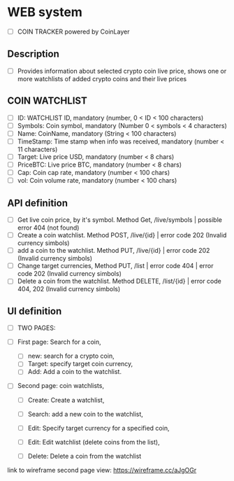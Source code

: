# WEB system
- [ ] COIN TRACKER powered by CoinLayer

## Description
- [ ] Provides information about selected crypto coin live price, shows one or more watchlists of added crypto coins
and their live prices

## COIN WATCHLIST
- [ ] ID: WATCHLIST ID, mandatory (number, 0 < ID < 100 characters)
- [ ] Symbols: Coin symbol, mandatory (Number 0 < symbols < 4 characters)
- [ ] Name: CoinName, mandatory (String < 100 characters)
- [ ] TimeStamp: Time stamp when info was received, mandatory (number < 11 characters)
- [ ] Target: Live price USD, mandatory (number < 8 chars)
- [ ] PriceBTC: Live price BTC, mandatory (number < 8 chars)
- [ ] Cap: Coin cap rate, mandatory (number < 100 chars)
- [ ] vol: Coin volume rate, mandatory (number < 100 chars)

## API definition
- [ ] Get live coin price, by it's symbol. Method Get, /live/symbols | possible error 404 (not found)
- [ ] Create a coin watchlist. Method POST, /live/{id} | error code 202 (Invalid currency simbols)
- [ ] add a coin to the watchlist. Method PUT, /live/{id} | error code 202 (Invalid currency simbols)
- [ ] Change target currencies, Method PUT, /list | error code 404 | error code 202 (Invalid currency simbols)
- [ ] Delete a coin from the watchlist. Method DELETE, /list/{id} | error code 404, 202 (Invalid currency simbols)

## UI definition
- [ ] TWO PAGES:

- [ ] First page:
     Search for a coin,
   - [ ] new: search for a crypto coin,
   - [ ] Target: specify target coin currency,
   - [ ] Add: Add a coin to the watchlist.
       
- [ ] Second page:
    coin watchlists,
  - [ ] Create: Create a watchlist,
  - [ ] Search: add a new coin to the watchlist,
  - [ ] Edit: Specify target currency for a specified coin,
  - [ ] Edit: Edit watchlist (delete coins from the list),
  - [ ] Delete: Delete a coin from the watchlist
  
  
link to wireframe second page view: https://wireframe.cc/aJgOGr
